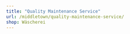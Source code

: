 ```yaml
---
title: "Quality Maintenance Service"
url: /middletown/quality-maintenance-service/
shop: Wäscherei
---
```

